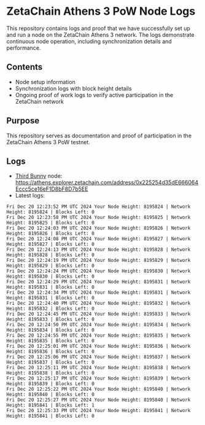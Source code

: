 # ZetaChain Athens 3 PoW Node Logs
This repository contains logs and proof that we have successfully set up and run a node on the ZetaChain Athens 3 network. The logs demonstrate continuous node operation, including synchronization details and performance.

## Contents
- Node setup information
- Synchronization logs with block height details
- Ongoing proof of work logs to verify active participation in the ZetaChain network

## Purpose
This repository serves as documentation and proof of participation in the ZetaChain Athens 3 PoW testnet.

## Logs

- [Third Bunny](https://thirdbunny.xyz/) node: https://athens.explorer.zetachain.com/address/0x225254d35dE666064Eccc5ce16eF1D8bF8D7b5EE
- Latest logs:
```
Fri Dec 20 12:23:52 PM UTC 2024 Your Node Height: 8195824 | Network Height: 8195824 | Blocks Left: 0
Fri Dec 20 12:23:58 PM UTC 2024 Your Node Height: 8195825 | Network Height: 8195825 | Blocks Left: 0
Fri Dec 20 12:24:03 PM UTC 2024 Your Node Height: 8195826 | Network Height: 8195826 | Blocks Left: 0
Fri Dec 20 12:24:08 PM UTC 2024 Your Node Height: 8195827 | Network Height: 8195827 | Blocks Left: 0
Fri Dec 20 12:24:13 PM UTC 2024 Your Node Height: 8195828 | Network Height: 8195828 | Blocks Left: 0
Fri Dec 20 12:24:19 PM UTC 2024 Your Node Height: 8195829 | Network Height: 8195829 | Blocks Left: 0
Fri Dec 20 12:24:24 PM UTC 2024 Your Node Height: 8195830 | Network Height: 8195830 | Blocks Left: 0
Fri Dec 20 12:24:29 PM UTC 2024 Your Node Height: 8195831 | Network Height: 8195831 | Blocks Left: 0
Fri Dec 20 12:24:34 PM UTC 2024 Your Node Height: 8195831 | Network Height: 8195831 | Blocks Left: 0
Fri Dec 20 12:24:40 PM UTC 2024 Your Node Height: 8195832 | Network Height: 8195832 | Blocks Left: 0
Fri Dec 20 12:24:45 PM UTC 2024 Your Node Height: 8195833 | Network Height: 8195833 | Blocks Left: 0
Fri Dec 20 12:24:50 PM UTC 2024 Your Node Height: 8195834 | Network Height: 8195834 | Blocks Left: 0
Fri Dec 20 12:24:55 PM UTC 2024 Your Node Height: 8195835 | Network Height: 8195835 | Blocks Left: 0
Fri Dec 20 12:25:01 PM UTC 2024 Your Node Height: 8195836 | Network Height: 8195836 | Blocks Left: 0
Fri Dec 20 12:25:06 PM UTC 2024 Your Node Height: 8195837 | Network Height: 8195837 | Blocks Left: 0
Fri Dec 20 12:25:11 PM UTC 2024 Your Node Height: 8195838 | Network Height: 8195838 | Blocks Left: 0
Fri Dec 20 12:25:17 PM UTC 2024 Your Node Height: 8195839 | Network Height: 8195839 | Blocks Left: 0
Fri Dec 20 12:25:22 PM UTC 2024 Your Node Height: 8195840 | Network Height: 8195840 | Blocks Left: 0
Fri Dec 20 12:25:27 PM UTC 2024 Your Node Height: 8195840 | Network Height: 8195841 | Blocks Left: 1
Fri Dec 20 12:25:33 PM UTC 2024 Your Node Height: 8195841 | Network Height: 8195841 | Blocks Left: 0
```
